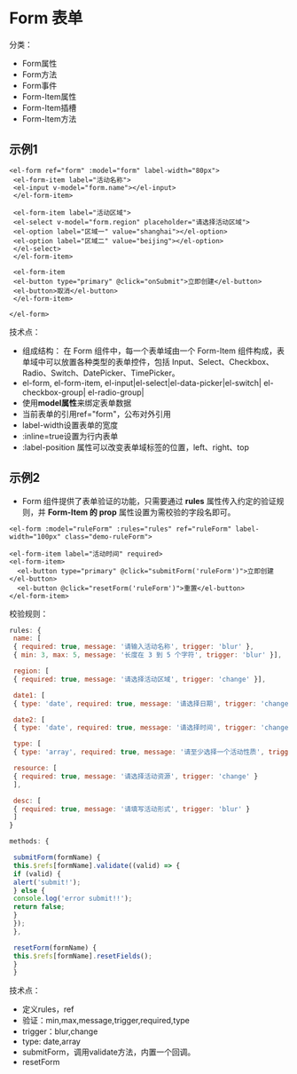 # Form 表单

分类：

* Form属性
* Form方法
* Form事件
* Form-Item属性
* Form-Item插槽
* Form-Item方法

## 示例1

```markup
<el-form ref="form" :model="form" label-width="80px">
 <el-form-item label="活动名称">
 <el-input v-model="form.name"></el-input>
 </el-form-item>

 <el-form-item label="活动区域">
 <el-select v-model="form.region" placeholder="请选择活动区域">
 <el-option label="区域一" value="shanghai"></el-option>
 <el-option label="区域二" value="beijing"></el-option>
 </el-select>
 </el-form-item>

 <el-form-item
 <el-button type="primary" @click="onSubmit">立即创建</el-button>
 <el-button>取消</el-button>
 </el-form-item>

</el-form>
```

技术点：

* 组成结构： 在 Form 组件中，每一个表单域由一个 Form-Item 组件构成，表单域中可以放置各种类型的表单控件，包括 Input、Select、Checkbox、Radio、Switch、DatePicker、TimePicker。
* el-form, el-form-item, el-input\|el-select\|el-data-picker\|el-switch\| el-checkbox-group\| el-radio-group\|
* 使用**model属性**来绑定表单数据
* 当前表单的引用ref="form"，公布对外引用
* label-width设置表单的宽度
* :inline=true设置为行内表单
* :label-position 属性可以改变表单域标签的位置，left、right、top

## 示例2

* Form 组件提供了表单验证的功能，只需要通过 **rules** 属性传入约定的验证规则，并 **Form-Item 的 prop** 属性设置为需校验的字段名即可。

```markup
<el-form :model="ruleForm" :rules="rules" ref="ruleForm" label-width="100px" class="demo-ruleForm"> 

<el-form-item label="活动时间" required> 
<el-form-item> 
  <el-button type="primary" @click="submitForm('ruleForm')">立即创建</el-button> 
  <el-button @click="resetForm('ruleForm')">重置</el-button> 
</el-form-item>
```

校验规则：

```javascript
rules: {
 name: [
 { required: true, message: '请输入活动名称', trigger: 'blur' },
 { min: 3, max: 5, message: '长度在 3 到 5 个字符', trigger: 'blur' }],

 region: [
 { required: true, message: '请选择活动区域', trigger: 'change' }],

 date1: [
 { type: 'date', required: true, message: '请选择日期', trigger: 'change' }],

 date2: [
 { type: 'date', required: true, message: '请选择时间', trigger: 'change' }],

 type: [
 { type: 'array', required: true, message: '请至少选择一个活动性质', trigger: 'change' }],

 resource: [
 { required: true, message: '请选择活动资源', trigger: 'change' }
 ],

 desc: [
 { required: true, message: '请填写活动形式', trigger: 'blur' }
 ]
}

methods: {

 submitForm(formName) {
 this.$refs[formName].validate((valid) => {
 if (valid) {
 alert('submit!');
 } else {
 console.log('error submit!!');
 return false;
 }
 });
 },

 resetForm(formName) {
 this.$refs[formName].resetFields();
 }
 }
```

技术点：

* 定义rules，ref
* 验证：min,max,message,trigger,required,type
* trigger：blur,change
* type: date,array
* submitForm，调用validate方法，内置一个回调。
* resetForm

